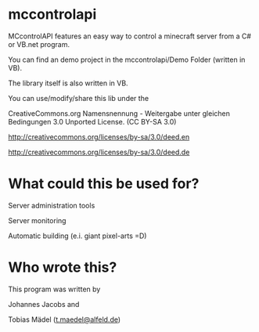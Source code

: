 ﻿mccontrolapi
============

MCcontrolAPI features an easy way to control a minecraft server from a C# or VB.net program.

You can find an demo project in the mccontrolapi/Demo Folder (written in VB).

The library itself is also written in VB. 

You can use/modify/share this lib under the 

CreativeCommons.org Namensnennung - Weitergabe unter gleichen Bedingungen 3.0 Unported License. (CC BY-SA 3.0)

http://creativecommons.org/licenses/by-sa/3.0/deed.en

http://creativecommons.org/licenses/by-sa/3.0/deed.de


What could this be used for? 
=====

Server administration tools

Server monitoring

Automatic building (e.i. giant pixel-arts =D)


Who wrote this?
=====

This program was written by 

Johannes Jacobs and

Tobias Mädel (t.maedel@alfeld.de)

